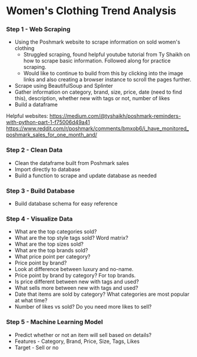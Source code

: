 # Women's Clothing Trend Analysis

### Step 1 - Web Scraping 
* Using the Poshmark website to scrape information on sold women's clothing
    - Struggled scraping, found helpful youtube tutorial from Ty Shaikh on how to scrape basic information. Followed along for practice scraping. 
    - Would like to continue to build from this by clicking into the image links and also creating a browser instance to scroll the pages further.
* Scrape using BeautifulSoup and Splinter
* Gather information on category, brand, size, price, date (need to find this), description, whether new with tags or not, number of likes
* Build a dataframe

Helpful websites: 
https://medium.com/@tyshaikh/poshmark-reminders-with-python-part-1-f75006d49a41
https://www.reddit.com/r/poshmark/comments/bmxob6/i_have_monitored_poshmark_sales_for_one_month_and/

### Step 2 - Clean Data
* Clean the dataframe built from Poshmark sales
* Import directly to database
* Build a function to scrape and update database as needed

### Step 3 - Build Database
* Build database schema for easy reference

### Step 4 - Visualize Data
* What are the top categories sold?
* What are the top style tags sold? Word matrix?
* What are the top sizes sold?
* What are the top brands sold?
* What price point per category?
* Price point by brand? 
* Look at difference between luxury and no-name.
* Price point by brand by category? For top brands.
* Is price different between new with tags and used?
* What sells more between new with tags and used? 
* Date that items are sold by category? What categories are most popular at what time?
* Number of likes vs sold? Do you need more likes to sell? 

### Step 5 - Machine Learning Model
* Predict whether or not an item will sell based on details? 
* Features - Category, Brand, Price, Size, Tags, Likes
* Target - Sell or no